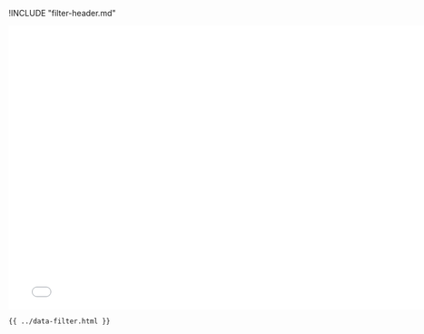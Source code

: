 !INCLUDE "filter-header.md"

<iframe src="../../data-filter.html" width="770" height="500" frameBorder="0" seamless="seamless">
</iframe>

```html
{{ ../data-filter.html }}
```

